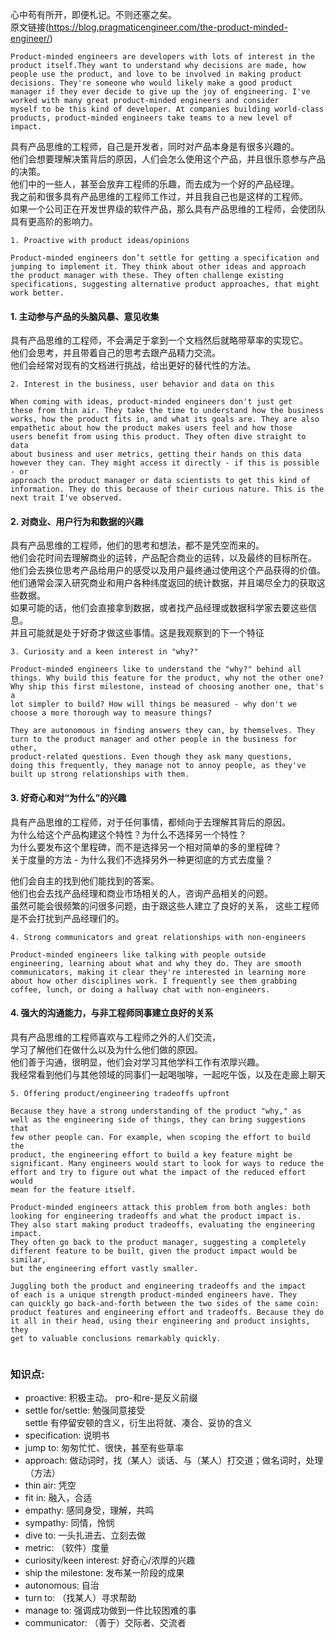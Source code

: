 心中苟有所开，即便札记。不则还塞之矣。  
原文链接(https://blog.pragmaticengineer.com/the-product-minded-engineer/)
```
Product-minded engineers are developers with lots of interest in the 
product itself.They want to understand why decisions are made, how 
people use the product, and love to be involved in making product 
decisions. They're someone who would likely make a good product 
manager if they ever decide to give up the joy of engineering. I've 
worked with many great product-minded engineers and consider 
myself to be this kind of developer. At companies building world-class 
products, product-minded engineers take teams to a new level of impact.
```
   
具有产品思维的工程师，自己是开发者，同时对产品本身是有很多兴趣的。  
他们会想要理解决策背后的原因，人们会怎么使用这个产品，并且很乐意参与产品的决策。  
他们中的一些人，甚至会放弃工程师的乐趣，而去成为一个好的产品经理。  
我之前和很多具有产品思维的工程师工作过，并且我自己也是这样的工程师。  
如果一个公司正在开发世界级的软件产品，那么具有产品思维的工程师，会使团队具有更高阶的影响力。  
  
```
1. Proactive with product ideas/opinions

Product-minded engineers don’t settle for getting a specification and 
jumping to implement it. They think about other ideas and approach 
the product manager with these. They often challenge existing 
specifications, suggesting alternative product approaches, that might 
work better.
```
  
#### 1. 主动参与产品的头脑风暴、意见收集
具有产品思维的工程师，不会满足于拿到一个文档然后就略带草率的实现它。  
他们会思考，并且带着自己的思考去跟产品精力交流。  
他们会经常对现有的文档进行挑战，给出更好的替代性的方法。  
  
```
2. Interest in the business, user behavior and data on this

When coming with ideas, product-minded engineers don't just get 
these from thin air. They take the time to understand how the business 
works, how the product fits in, and what its goals are. They are also 
empathetic about how the product makes users feel and how those 
users benefit from using this product. They often dive straight to data 
about business and user metrics, getting their hands on this data 
however they can. They might access it directly - if this is possible - or 
approach the product manager or data scientists to get this kind of 
information. They do this because of their curious nature. This is the 
next trait I've observed.
```
  
#### 2. 对商业、用户行为和数据的兴趣
具有产品思维的工程师，他们的思考和想法，都不是凭空而来的。  
他们会花时间去理解商业的运转，产品配合商业的运转，以及最终的目标所在。  
他们会去换位思考产品给用户的感受以及用户最终通过使用这个产品获得的价值。  
他们通常会深入研究商业和用户各种纬度返回的统计数据，并且竭尽全力的获取这些数据。  
如果可能的话，他们会直接拿到数据，或者找产品经理或数据科学家去要这些信息。  
并且可能就是处于好奇才做这些事情。这是我观察到的下一个特征  

```
3. Curiosity and a keen interest in "why?"

Product-minded engineers like to understand the "why?" behind all 
things. Why build this feature for the product, why not the other one? 
Why ship this first milestone, instead of choosing another one, that's a 
lot simpler to build? How will things be measured - why don't we 
choose a more thorough way to measure things?

They are autonomous in finding answers they can, by themselves. They 
turn to the product manager and other people in the business for other, 
product-related questions. Even though they ask many questions, 
doing this frequently, they manage not to annoy people, as they've 
built up strong relationships with them.
```
#### 3. 好奇心和对“为什么”的兴趣
具有产品思维的工程师，对于任何事情，都倾向于去理解其背后的原因。  
为什么给这个产品构建这个特性？为什么不选择另一个特性？  
为什么要发布这个里程碑，而不是选择另一个相对简单的多的里程碑？    
关于度量的方法 - 为什么我们不选择另外一种更彻底的方式去度量？  

他们会自主的找到他们能找到的答案。  
他们也会去找产品经理和商业市场相关的人，咨询产品相关的问题。  
虽然可能会很频繁的问很多问题，由于跟这些人建立了良好的关系，
这些工程师是不会打扰到产品经理们的。  


```
4. Strong communicators and great relationships with non-engineers

Product-minded engineers like talking with people outside 
engineering, learning about what and why they do. They are smooth 
communicators, making it clear they're interested in learning more 
about how other disciplines work. I frequently see them grabbing 
coffee, lunch, or doing a hallway chat with non-engineers.
```

#### 4. 强大的沟通能力，与非工程师同事建立良好的关系  
具有产品思维的工程师喜欢与工程师之外的人们交流，  
学习了解他们在做什么以及为什么他们做的原因。  
他们善于沟通，很明显，他们会对学习其他学科工作有浓厚兴趣。  
我经常看到他们与其他领域的同事们一起喝咖啡，一起吃午饭，以及在走廊上聊天  


```
5. Offering product/engineering tradeoffs upfront

Because they have a strong understanding of the product "why," as 
well as the engineering side of things, they can bring suggestions that 
few other people can. For example, when scoping the effort to build the 
product, the engineering effort to build a key feature might be 
significant. Many engineers would start to look for ways to reduce the 
effort and try to figure out what the impact of the reduced effort would 
mean for the feature itself.

Product-minded engineers attack this problem from both angles: both 
looking for engineering tradeoffs and what the product impact is. 
They also start making product tradeoffs, evaluating the engineering impact. 
They often go back to the product manager, suggesting a completely 
different feature to be built, given the product impact would be similar, 
but the engineering effort vastly smaller.

Juggling both the product and engineering tradeoffs and the impact 
of each is a unique strength product-minded engineers have. They 
can quickly go back-and-forth between the two sides of the same coin: 
product features and engineering effort and tradeoffs. Because they do 
it all in their head, using their engineering and product insights, they 
get to valuable conclusions remarkably quickly.


```



### 知识点:  
* proactive: 积极主动。 pro-和re-是反义前缀    
* settle for/settle: 勉强同意接受    
    settle 有停留安顿的含义，衍生出将就、凑合、妥协的含义  
* specification: 说明书  
* jump to: 匆匆忙忙、很快，甚至有些草率  
* approach: 做动词时，找（某人）谈话、与（某人）打交道；做名词时，处理（方法）  
* thin air: 凭空  
* fit in: 融入，合适  
* empathy: 感同身受，理解，共鸣    
* sympathy: 同情，怜悯  
* dive to: 一头扎进去、立刻去做  
* metric: （软件）度量  
* curiosity/keen interest: 好奇心/浓厚的兴趣
* ship the milestone: 发布某一阶段的成果
* autonomous: 自治
* turn to: （找某人）寻求帮助
* manage to: 强调成功做到一件比较困难的事
* communicator: （善于）交际者、交流者
